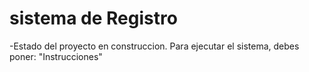 <h1>sistema de Registro</h1>

-Estado del proyecto en construccion.
Para ejecutar el sistema, debes poner: 
"Instrucciones"
